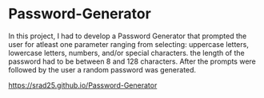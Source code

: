 # Password-Generator

In this project, I had to develop a Password Generator that prompted the user for
atleast one parameter ranging from selecting: uppercase letters, lowercase letters, numbers, and/or 
special characters. the length of the password had to be between 8 and 128 characters. After the prompts 
were followed by the user a random password was generated.


https://srad25.github.io/Password-Generator